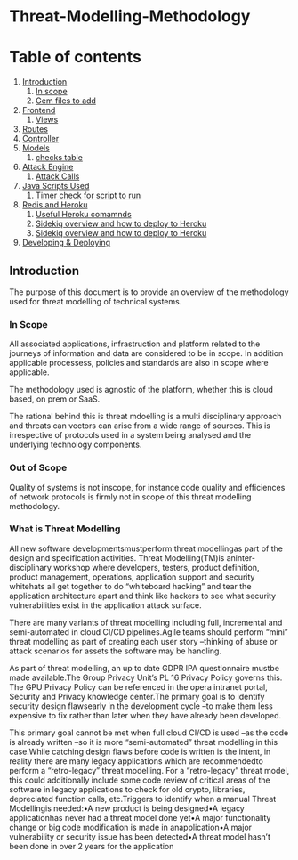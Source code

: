 # Threat-Modelling-Methodology
# Table of contents

1. [Introduction](#overview)
    1. [In scope](#inscope)
    2. [Gem files to add](#gems)
2. [Frontend](#frontend)
    1. [Views](#views)
3. [Routes](#routes)
4. [Controller](#controller)
5. [Models](#model)
    1. [checks table](#checks)
6. [Attack Engine](#attackengine)
    1. [Attack Calls](#attackcalls)
7. [Java Scripts Used](#js)
    1. [Timer check for script to run](#timerjs)
8. [Redis and Heroku](#redisandheroku)
    1. [Useful Heroku comamnds](#herokucommands)
    2. [Sidekiq overview and how to deploy to Heroku](#sidekiq)
    23. [Sidekiq overview and how to deploy to Heroku](#sidekiq)
9. [Developing & Deploying](#developdeploy)

## Introduction
The purpose of this document is to provide an overview of the methodology used for threat modelling of technical systems.
### In Scope <a name="inscope"></a>
All associated applications, infrastruction and platform related to the journeys of information and data are considered to be in scope. In addition applicable processess, policies and standards are also in scope where applicable. 

The methodology used is agnostic of the platform, whether this is cloud based, on prem or SaaS. <br>

The rational behind this is threat mdoelling is a multi disciplinary approach and threats can vectors can arise from a wide range of sources. This is irrespective of protocols used in a system being analysed and the underlying technology components. 
### Out of Scope <a name="Out of Scope"></a>
Quality of systems is not inscope, for instance code quality and efficiences of network protocols is firmly not in scope of this threat modelling methodology.
### What is Threat Modelling
All new software developmentsmustperform threat modellingas part of the design and specification activities. Threat Modelling(TM)is aninter-disciplinary workshop where developers, testers, product definition, product management, operations, application support and security whitehats all get together to do “whiteboard hacking” and tear the application architecture apart and think like hackers to see what security vulnerabilities exist in the application attack surface.

There are many variants of threat modelling including full, incremental and semi-automated in cloud CI/CD pipelines.Agile teams should perform “mini” threat modelling as part of creating each user story –thinking of abuse or attack scenarios for assets the software may be handling.

As part of threat modelling, an up to date GDPR IPA questionnaire mustbe made available.The Group Privacy Unit’s PL 16 Privacy Policy governs this. The GPU Privacy Policy can be referenced in the opera intranet portal, Security and Privacy knowledge center.The primary goal is to identify security design flawsearly in the development cycle –to make them less expensive to fix rather than later when they have already been developed. 

This primary  goal cannot be met when full cloud CI/CD is used –as the code is already written –so it is more “semi-automated” threat modelling in this case.While catching design flaws before code is written is the intent, in reality there are many legacy applications which are recommendedto perform a “retro-legacy” threat modelling.  For a “retro-legacy” threat model, this could additionally include some code review of critical areas of the software in legacy applications to check for old crypto, libraries, depreciated function calls, etc.Triggers to identify when a manual Threat Modellingis needed:•A new product is being designed•A legacy applicationhas never had a threat model done yet•A major functionality change or big code modification is made in anapplication•A major vulnerability or security issue has been detected•A threat model hasn’t been done in over 2 years for the application

```bash
